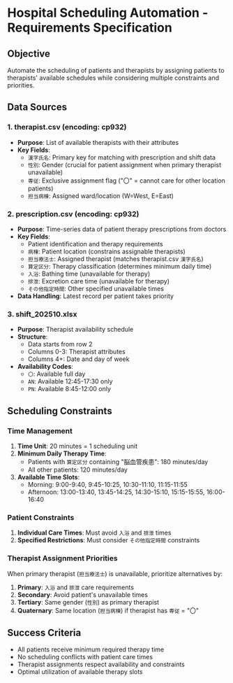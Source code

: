 # Hospital Scheduling Automation - Requirements Specification

## Objective
Automate the scheduling of patients and therapists by assigning patients to therapists' available schedules while considering multiple constraints and priorities.

## Data Sources

### 1. therapist.csv (encoding: cp932)
- **Purpose**: List of available therapists with their attributes
- **Key Fields**:
  - `漢字氏名`: Primary key for matching with prescription and shift data
  - `性別`: Gender (crucial for patient assignment when primary therapist unavailable)
  - `専従`: Exclusive assignment flag ("〇" = cannot care for other location patients)
  - `担当病棟`: Assigned ward/location (W=West, E=East)

### 2. prescription.csv (encoding: cp932)
- **Purpose**: Time-series data of patient therapy prescriptions from doctors
- **Key Fields**:
  - Patient identification and therapy requirements
  - `病棟`: Patient location (constrains assignable therapists)
  - `担当療法士`: Assigned therapist (matches therapist.csv `漢字氏名`)
  - `算定区分`: Therapy classification (determines minimum daily time)
  - `入浴`: Bathing time (unavailable for therapy)
  - `排泄`: Excretion care time (unavailable for therapy)
  - `その他指定時間`: Other specified unavailable times
- **Data Handling**: Latest record per patient takes priority

### 3. shift_202510.xlsx
- **Purpose**: Therapist availability schedule
- **Structure**:
  - Data starts from row 2
  - Columns 0-3: Therapist attributes
  - Columns 4+: Date and day of week
- **Availability Codes**:
  - `〇`: Available full day
  - `AN`: Available 12:45-17:30 only
  - `PN`: Available 8:45-12:00 only

## Scheduling Constraints

### Time Management
1. **Time Unit**: 20 minutes = 1 scheduling unit
2. **Minimum Daily Therapy Time**:
   - Patients with `算定区分` containing "脳血管疾患": 180 minutes/day
   - All other patients: 120 minutes/day
3. **Available Time Slots**:
   - Morning: 9:00-9:40, 9:45-10:25, 10:30-11:10, 11:15-11:55
   - Afternoon: 13:00-13:40, 13:45-14:25, 14:30-15:10, 15:15-15:55, 16:00-16:40

### Patient Constraints
1. **Individual Care Times**: Must avoid `入浴` and `排泄` times
2. **Specified Restrictions**: Must consider `その他指定時間` constraints

### Therapist Assignment Priorities
When primary therapist (`担当療法士`) is unavailable, prioritize alternatives by:
1. **Primary**: `入浴` and `排泄` care requirements
2. **Secondary**: Avoid patient's unavailable times
3. **Tertiary**: Same gender (`性別`) as primary therapist
4. **Quaternary**: Same location (`担当病棟`) if therapist has `専従` = "〇"

## Success Criteria
- All patients receive minimum required therapy time
- No scheduling conflicts with patient care times
- Therapist assignments respect availability and constraints
- Optimal utilization of available therapy slots
